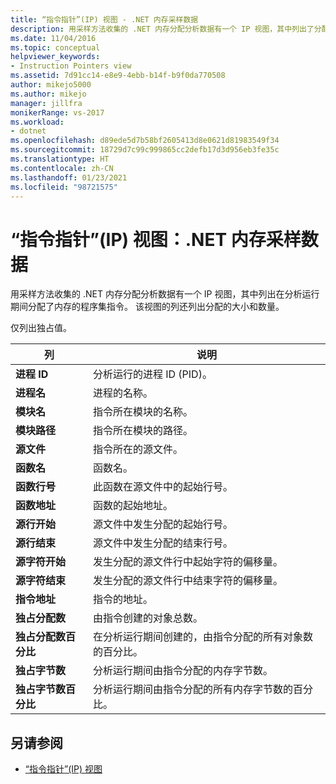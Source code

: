 ```yaml
---
title: “指令指针”(IP) 视图 - .NET 内存采样数据
description: 用采样方法收集的 .NET 内存分配分析数据有一个 IP 视图，其中列出了分配了内存的程序集指令。
ms.date: 11/04/2016
ms.topic: conceptual
helpviewer_keywords:
- Instruction Pointers view
ms.assetid: 7d91cc14-e8e9-4ebb-b14f-b9f0da770508
author: mikejo5000
ms.author: mikejo
manager: jillfra
monikerRange: vs-2017
ms.workload:
- dotnet
ms.openlocfilehash: d89ede5d7b58bf2605413d8e0621d81983549f34
ms.sourcegitcommit: 18729d7c99c999865cc2defb17d3d956eb3fe35c
ms.translationtype: HT
ms.contentlocale: zh-CN
ms.lasthandoff: 01/23/2021
ms.locfileid: "98721575"
---
```

# <a name="instruction-pointers-ips-view---net-memory-sampling-data"></a>“指令指针”(IP) 视图：.NET 内存采样数据
用采样方法收集的 .NET 内存分配分析数据有一个 IP 视图，其中列出在分析运行期间分配了内存的程序集指令。 该视图的列还列出分配的大小和数量。

 仅列出独占值。

|列|说明|
|------------|-----------------|
|**进程 ID**|分析运行的进程 ID (PID)。|
|**进程名**|进程的名称。|
|**模块名**|指令所在模块的名称。|
|**模块路径**|指令所在模块的路径。|
|**源文件**|指令所在的源文件。|
|**函数名**|函数名。|
|**函数行号**|此函数在源文件中的起始行号。|
|**函数地址**|函数的起始地址。|
|**源行开始**|源文件中发生分配的起始行号。|
|**源行结束**|源文件中发生分配的结束行号。|
|**源字符开始**|发生分配的源文件行中起始字符的偏移量。|
|**源字符结束**|发生分配的源文件行中结束字符的偏移量。|
|**指令地址**|指令的地址。|
|**独占分配数**|由指令创建的对象总数。|
|**独占分配数百分比**|在分析运行期间创建的，由指令分配的所有对象数的百分比。|
|**独占字节数**|分析运行期间由指令分配的内存字节数。|
|**独占字节数百分比**|分析运行期间由指令分配的所有内存字节数的百分比。|

## <a name="see-also"></a>另请参阅
- [“指令指针”(IP) 视图](../profiling/instruction-pointers-ips-view-sampling-data.md)
